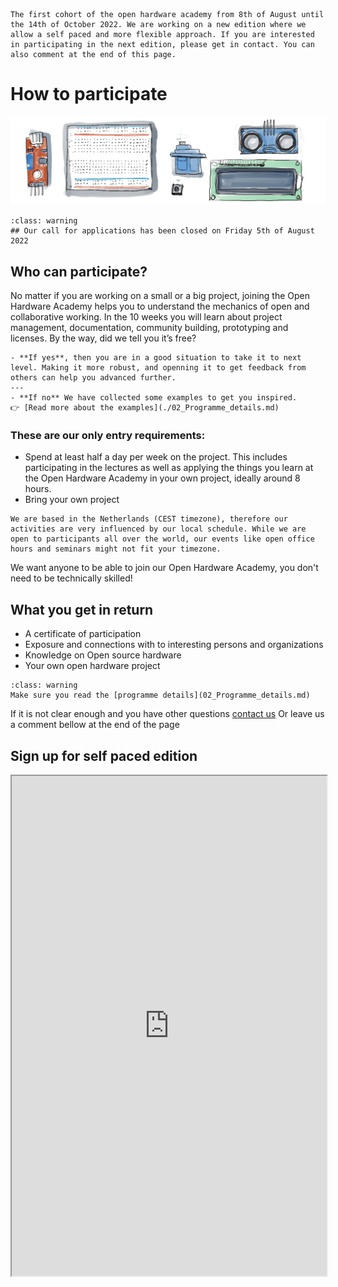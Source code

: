 ```{Note}
The first cohort of the open hardware academy from 8th of August until the 14th of October 2022. We are working on a new edition where we allow a self paced and more flexible approach. If you are interested in participating in the next edition, please get in contact. You can also comment at the end of this page.

```

# How to participate
![hardware illustration](img/jpg/banner_2.jpg)

```{admonition} Our first call has closed
:class: warning
## Our call for applications has been closed on Friday 5th of August 2022 
```

## Who can participate?
No matter if you are working on a small or a big project, joining the Open Hardware Academy helps you to understand the mechanics of open and collaborative working. In the 10 weeks you will learn about project management, documentation, community building, prototyping and licenses. By the way, did we tell you it’s free?

```{admonition} Do you have a prototype that works already?
- **If yes**, then you are in a good situation to take it to next level. Making it more robust, and openning it to get feedback from others can help you advanced further.
---
- **If no** We have collected some examples to get you inspired.
👉 [Read more about the examples](./02_Programme_details.md)
```

### These are our only entry requirements:
- Spend at least half a day per week on the project. This includes participating in the lectures as well as applying the things you learn at the Open Hardware Academy in your own project, ideally around 8 hours.
- Bring your own project

```{admonition} About the timezone!
We are based in the Netherlands (CEST timezone), therefore our activities are very influenced by our local schedule. While we are open to participants all over the world, our events like open office hours and seminars might not fit your timezone.
```

We want anyone to be able to join our Open Hardware Academy, you don't need to be technically skilled!

## What you get in return
- A certificate of participation
- Exposure and connections with to interesting persons and organizations
- Knowledge on Open source hardware 
- Your own open hardware project

```{admonition} Before signing up
:class: warning
Make sure you read the [programme details](02_Programme_details.md)
```
If it is not clear enough and you have other questions [contact us](./05_Organizers.md)
Or leave us a comment bellow at the end of the page

## Sign up for self paced edition
<iframe src="https://tudelft.fra1.qualtrics.com/jfe/form/SV_bqQwjOZHOtB4j1I" height="800px" width="100%"></iframe>


